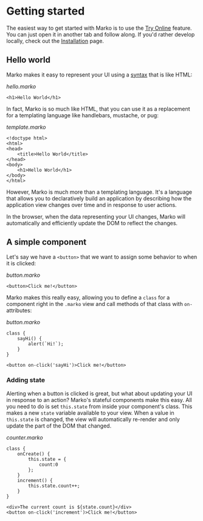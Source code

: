 # Getting started

The easiest way to get started with Marko is to use the [Try Online](https://markojs.com/try-online) feature. You can just open it in another tab and follow along. If you'd rather develop locally, check out the [Installation](./installing.md) page.

## Hello world

Marko makes it easy to represent your UI using a [syntax](./syntax.md) that is like HTML:

_hello.marko_

```marko
<h1>Hello World</h1>
```

In fact, Marko is so much like HTML, that you can use it as a replacement for a templating language like handlebars, mustache, or pug:

_template.marko_

```marko
<!doctype html>
<html>
<head>
    <title>Hello World</title>
</head>
<body>
    <h1>Hello World</h1>
</body>
</html>
```

However, Marko is much more than a templating language. It's a language that allows you to declaratively build an application by describing how the application view changes over time and in response to user actions.

In the browser, when the data representing your UI changes, Marko will automatically and efficiently update the DOM to reflect the changes.

## A simple component

Let's say we have a `<button>` that we want to assign some behavior to when it is clicked:

_button.marko_

```marko
<button>Click me!</button>
```

Marko makes this really easy, allowing you to define a `class` for a component right in the `.marko` view and call methods of that class with `on-` attributes:

_button.marko_

```marko
class {
    sayHi() {
        alert(`Hi!`);
    }
}

<button on-click('sayHi')>Click me!</button>
```

### Adding state

Alerting when a button is clicked is great, but what about updating your UI in response to an action? Marko's stateful components make this easy. All you need to do is set `this.state` from inside your component's class. This makes a new `state` variable available to your view. When a value in `this.state` is changed, the view will automatically re-render and only update the part of the DOM that changed.

_counter.marko_

```marko
class {
    onCreate() {
        this.state = {
            count:0
        };
    }
    increment() {
        this.state.count++;
    }
}

<div>The current count is ${state.count}</div>
<button on-click('increment')>Click me!</button>
```
